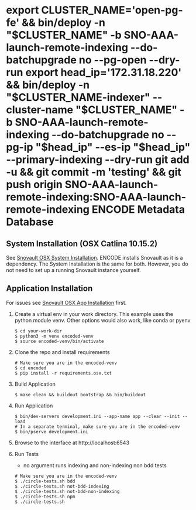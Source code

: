 export CLUSTER_NAME='open-pg-fe' && bin/deploy -n "$CLUSTER_NAME" -b SNO-AAA-launch-remote-indexing --do-batchupgrade no --pg-open --dry-run
export head_ip='172.31.18.220' && bin/deploy -n "$CLUSTER_NAME-indexer" --cluster-name "$CLUSTER_NAME"  -b SNO-AAA-launch-remote-indexing --do-batchupgrade no --pg-ip "$head_ip" --es-ip "$head_ip" --primary-indexing --dry-run
git add -u && git commit -m 'testing' && git push origin SNO-AAA-launch-remote-indexing:SNO-AAA-launch-remote-indexing
ENCODE Metadata Database
========================


## System Installation (OSX Catlina 10.15.2)
See [Snovault OSX System Installation][].  ENCODE installs Snovault as it is a dependency.
The System Installation is the same for both.  However, you do not need to set up a running 
Snovault instance yourself.


## Application Installation
For issues see [Snovault OSX App Installation][] first.

1. Create a virtual env in your work directory.
    This example uses the python module venv. Other options would also work, like conda or pyenv
    ```
    $ cd your-work-dir
    $ python3 -m venv encoded-venv
    $ source encoded-venv/bin/activate
    ```

1. Clone the repo and install requirements
    ```
    # Make sure you are in the encoded-venv
    $ cd encoded
    $ pip install -r requirements.osx.txt
    ```

1. Build Application
    ```
    $ make clean && buildout bootstrap && bin/buildout
    ```

1. Run Application
    ```
    $ bin/dev-servers development.ini --app-name app --clear --init --load
    # In a separate terminal, make sure you are in the encoded-venv
    $ bin/pserve development.ini
    ```

1. Browse to the interface at http://localhost:6543

1. Run Tests
    * no argument runs indexing and non-indexing non bdd tests
    ```
    # Make sure you are in the encoded-venv
    $ ./circle-tests.sh bdd
    $ ./circle-tests.sh not-bdd-indexing
    $ ./circle-tests.sh not-bdd-non-indexing
    $ ./circle-tests.sh npm
    $ ./circle-tests.sh
    ```


[Snovault OSX System Installation]: https://github.com/ENCODE-DCC/snovault/blob/master/README.md#system-installation-osx-catlina-10152
[Snovault OSX App Installation]: https://github.com/ENCODE-DCC/snovault/blob/master/README.md#application-installation
